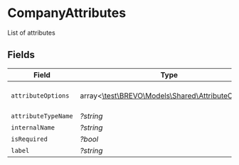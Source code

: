 # CompanyAttributes

List of attributes


## Fields

| Field                                                                                        | Type                                                                                         | Required                                                                                     | Description                                                                                  | Example                                                                                      |
| -------------------------------------------------------------------------------------------- | -------------------------------------------------------------------------------------------- | -------------------------------------------------------------------------------------------- | -------------------------------------------------------------------------------------------- | -------------------------------------------------------------------------------------------- |
| `attributeOptions`                                                                           | array<[\test\BREVO\Models\Shared\AttributeOptions](../../Models/Shared/AttributeOptions.md)> | :heavy_minus_sign:                                                                           | N/A                                                                                          | {"key":"custom key","value":"custom label"}                                                  |
| `attributeTypeName`                                                                          | *?string*                                                                                    | :heavy_minus_sign:                                                                           | N/A                                                                                          | text                                                                                         |
| `internalName`                                                                               | *?string*                                                                                    | :heavy_minus_sign:                                                                           | N/A                                                                                          | name                                                                                         |
| `isRequired`                                                                                 | *?bool*                                                                                      | :heavy_minus_sign:                                                                           | N/A                                                                                          | true                                                                                         |
| `label`                                                                                      | *?string*                                                                                    | :heavy_minus_sign:                                                                           | N/A                                                                                          | Company Name                                                                                 |